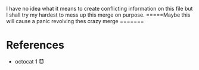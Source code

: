I have no idea what it means to create conflicting information on this file but I shall try my hardest to mess up this merge on purpose.
=====Maybe this will cause a panic revolving thes crazy merge =======
# References

* octocat 1 😈
